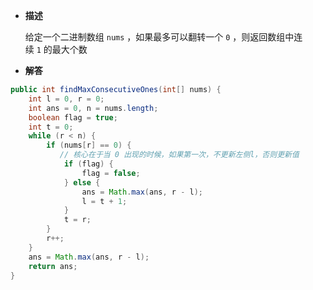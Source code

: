 
-  **描述**

	给定一个二进制数组 `nums` ，如果最多可以翻转一个 `0` ，则返回数组中连续 `1` 的最大个数

-  **解答**

```java
public int findMaxConsecutiveOnes(int[] nums) {
	int l = 0, r = 0;  
	int ans = 0, n = nums.length;  
	boolean flag = true;  
	int t = 0;  
	while (r < n) {  
	    if (nums[r] == 0) {  
	       // 核心在于当 0 出现的时候，如果第一次，不更新左侧l，否则更新值
	        if (flag) {  
	            flag = false;  
	        } else {  
	            ans = Math.max(ans, r - l);  
	            l = t + 1;  
	        }  
	        t = r;  
	    }  
	    r++;  
	}  
	ans = Math.max(ans, r - l);  
	return ans;
}

```


